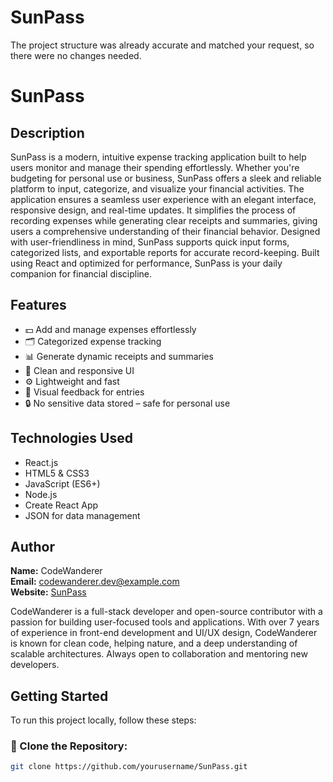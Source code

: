 # SunPass
The project structure was already accurate and matched your request, so there were no changes needed.
# SunPass

## Description

SunPass is a modern, intuitive expense tracking application built to help users monitor and manage their spending effortlessly. Whether you're budgeting for personal use or business, SunPass offers a sleek and reliable platform to input, categorize, and visualize your financial activities. The application ensures a seamless user experience with an elegant interface, responsive design, and real-time updates. It simplifies the process of recording expenses while generating clear receipts and summaries, giving users a comprehensive understanding of their financial behavior. Designed with user-friendliness in mind, SunPass supports quick input forms, categorized lists, and exportable reports for accurate record-keeping. Built using React and optimized for performance, SunPass is your daily companion for financial discipline.

## Features

- 💵 Add and manage expenses effortlessly
- 🗂️ Categorized expense tracking
- 📊 Generate dynamic receipts and summaries
- 🎨 Clean and responsive UI
- ⚙️ Lightweight and fast
- 🧾 Visual feedback for entries
- 🔒 No sensitive data stored – safe for personal use

## Technologies Used

- React.js
- HTML5 & CSS3
- JavaScript (ES6+)
- Node.js
- Create React App
- JSON for data management

## Author

**Name:** CodeWanderer  
**Email:** codewanderer.dev@example.com  
**Website:** [SunPass](https://www-sunpass.com)

CodeWanderer is a full-stack developer and open-source contributor with a passion for building user-focused tools and applications. With over 7 years of experience in front-end development and UI/UX design, CodeWanderer is known for clean code, helping nature, and a deep understanding of scalable architectures. Always open to collaboration and mentoring new developers.

## Getting Started

To run this project locally, follow these steps:

### 📁 Clone the Repository:
```bash
git clone https://github.com/yourusername/SunPass.git
